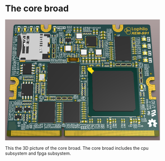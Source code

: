 # The core broad
![](core.png)

This the 3D picture of the core broad. The core broad includes the cpu subsystem and fpga subsystem.
